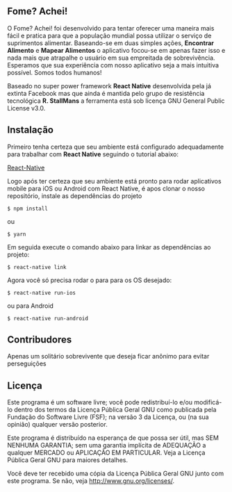 ## Fome? Achei!

O Fome? Achei! foi desenvolvido para tentar oferecer uma maneira mais fácil e pratica para que a população mundial possa utilizar o serviço de suprimentos alimentar. Baseando-se em duas simples ações, **Encontrar Alimento** e **Mapear Alimentos** o aplicativo focou-se em apenas fazer isso e nada mais que atrapalhe o usuário em sua empreitada de sobrevivência. Esperamos que sua experiência com nosso aplicativo seja a mais intuitiva possível. Somos todos humanos!

Baseado no super power framework **React Native** desenvolvida pela já extinta Facebook mas que ainda é mantida pelo grupo de resistência tecnológica **R. StallMans** a ferramenta está sob licença GNU General Public License v3.0.

## Instalação

Primeiro tenha certeza que seu ambiente está configurado adequadamente para trabalhar com **React Native** seguindo o tutorial abaixo:

[React-Native](https://facebook.github.io/react-native/docs/getting-started.html#content)

Logo após ter certeza que seu ambiente está pronto para rodar aplicativos mobile para iOS ou Android com React Native, é apos clonar o nosso repositório, instale as dependências do projeto

```
$ npm install
```
ou

```
$ yarn
```

Em seguida execute o comando abaixo para linkar as dependências ao projeto:

```
$ react-native link
```

Agora você só precisa rodar o para para os OS desejado:

```
$ react-native run-ios
```
ou para Android

```
$ react-native run-android
```

## Contribudores

Apenas um solitário sobrevivente que deseja ficar anônimo para evitar perseguições

## Licença

Este programa é um software livre; você pode redistribuí-lo e/ou
modificá-lo dentro dos termos da Licença Pública Geral GNU como
publicada pela Fundação do Software Livre (FSF); na versão 3 da
Licença, ou (na sua opinião) qualquer versão posterior.

Este programa é distribuído na esperança de que possa ser útil,
mas SEM NENHUMA GARANTIA; sem uma garantia implícita de ADEQUAÇÃO
a qualquer MERCADO ou APLICAÇÃO EM PARTICULAR. Veja a
Licença Pública Geral GNU para maiores detalhes.

Você deve ter recebido uma cópia da Licença Pública Geral GNU junto
com este programa. Se não, veja <http://www.gnu.org/licenses/>.


